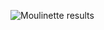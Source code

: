![Moulinette results](https://user-images.githubusercontent.com/50785239/75716908-71c65e00-5cd0-11ea-9034-44af83bc0095.png)
